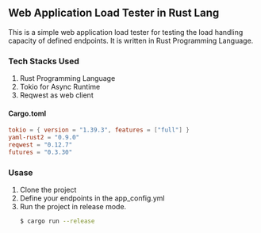 ## Web Application Load Tester in Rust Lang
This is a simple web application load tester for testing the load handling capacity of defined endpoints. It is written in Rust Programming Language.

### Tech Stacks Used
1. Rust Programming Language
2. Tokio for Async Runtime
3. Reqwest as web client

#### Cargo.toml
```toml
tokio = { version = "1.39.3", features = ["full"] }
yaml-rust2 = "0.9.0"
reqwest = "0.12.7"
futures = "0.3.30"
```

### Usase
1. Clone the project
2. Define your endpoints in the app_config.yml
3. Run the project in release mode.
    ```bash
    $ cargo run --release
    ```

